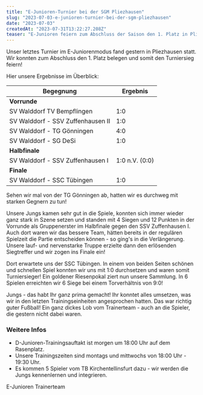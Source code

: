 ```yaml
---
title: "E-Junioren-Turnier bei der SGM Pliezhausen"
slug: "2023-07-03-e-junioren-turnier-bei-der-sgm-pliezhausen"
date: "2023-07-03"
createdAt: "2023-07-31T13:22:27.208Z"
teaser: "E-Junioren feiern zum Abschluss der Saison den 1. Platz in Pliezhausen"
---
```

Unser letztes Turnier im E-Juniorenmodus fand gestern in Pliezhausen statt. Wir konnten zum Abschluss den 1. Platz belegen und somit den Turniersieg feiern!

Hier unsere Ergebnisse im Überblick:

| Begegnung | Ergebnis |
| --- | --- |
| **Vorrunde** | | 
| SV Walddorf  TV Bempflingen | 1:0 |
| SV Walddorf - SSV Zuffenhausen II | 1:0 |
| SV Walddorf - TG Gönningen | 4:0 |
| SV Walddorf - SG DeSi | 1:0 |
| **Halbfinale** | | 
| SV Walddorf - SSV Zuffenhausen I | 1:0 n.V. (0:0) |
| **Finale** ||
| SV Walddorf - SSC Tübingen | 1:0 |

Sehen wir mal von der TG Gönningen ab, hatten wir es durchweg mit starken Gegnern zu tun!

Unsere Jungs kamen sehr gut in die Spiele, konnten sich immer wieder ganz stark in Szene setzen und standen mit 4 Siegen und 12 Punkten in der Vorrunde als Gruppenerster im Halbfinale gegen den SSV Zuffenhausen I. Auch dort waren wir das bessere Team, hätten bereits in der regulären Spielzeit die Partie entscheiden können - so ging's in die Verlängerung. Unsere lauf- und nervenstarke Truppe erzielte dann den erlösenden Siegtreffer und wir zogen ins Finale ein!

Dort erwartete uns der SSC Tübingen. In einem von beiden Seiten schönen und schnellen Spiel konnten wir uns mit 1:0 durchsetzen und waren somit Turniersieger! Ein goldener Riesenpokal ziert nun unsere Sammlung. In 6 Spielen erreichten wir 6 Siege bei einem Torverhältnis von 9:0!

Jungs - das habt Ihr ganz prima gemacht! Ihr konntet alles umsetzen, was wir in den letzten Trainingseinheiten angesprochen hatten. Das war richtig guter Fußball! Ein ganz dickes Lob vom Trainerteam - auch an die Spieler, die gestern nicht dabei waren.
 
### Weitere Infos

* D-Junioren-Trainingsauftakt ist morgen um 18:00 Uhr auf dem Rasenplatz.
* Unsere Trainingszeiten sind montags und mittwochs von 18:00 Uhr  - 19:30 Uhr.
* Es kommen 5 Spieler vom TB Kirchentellinsfurt dazu - wir werden die Jungs kennenlernen und integrieren.

E-Junioren Trainerteam
